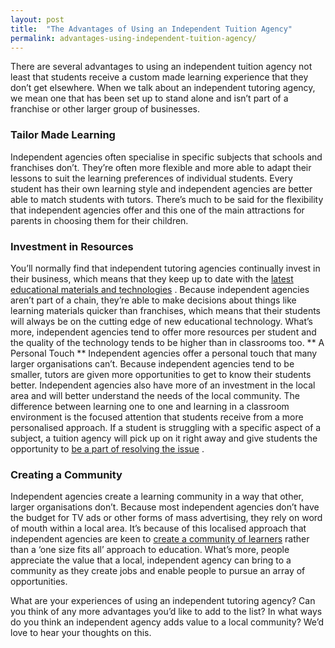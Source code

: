 ```yaml
---
layout: post
title:  "The Advantages of Using an Independent Tuition Agency"
permalink: advantages-using-independent-tuition-agency/
---
```

There are several advantages to using an independent tuition agency not least
that students receive a custom made learning experience that they don’t get
elsewhere. When we talk about an independent tutoring agency, we mean one that
has been set up to stand alone and isn’t part of a franchise or other larger
group of businesses. 

### Tailor Made Learning

Independent agencies often
specialise in specific subjects that schools and franchises don’t. They’re
often more flexible and more able to adapt their lessons to suit the learning
preferences of individual students. Every student has their own learning style
and independent agencies are better able to match students with tutors.
There’s much to be said for the flexibility that independent agencies offer
and this one of the main attractions for parents in choosing them for their
children. 

### Investment in Resources

You’ll normally find that independent
tutoring agencies continually invest in their business, which means that they
keep up to date with the [latest educational materials and technologies](https://tutorcruncher.com/technology-teaching-ideas-for-private-tutors/ "Technology Teaching Ideas for Private Tutors" ) . Because independent
agencies aren’t part of a chain, they’re able to make decisions about things
like learning materials quicker than franchises, which means that their
students will always be on the cutting edge of new educational technology.
What’s more, independent agencies tend to offer more resources per student and
the quality of the technology tends to be higher than in classrooms too. ** A
Personal Touch ** Independent agencies offer a personal touch that many larger
organisations can’t. Because independent agencies tend to be smaller, tutors
are given more opportunities to get to know their students better. Independent
agencies also have more of an investment in the local area and will better
understand the needs of the local community. The difference between learning
one to one and learning in a classroom environment is the focused attention
that students receive from a more personalised approach. If a student is
struggling with a specific aspect of a subject, a tuition agency will pick up
on it right away and give students the opportunity to [be a part of resolving the issue](https://tutorcruncher.com/how-to-encourage-students-to-take-control-of-their-learning/ "How to Encourage Students to Take Control of Their
Learning" ) . 

### Creating a Community

Independent agencies create a
learning community in a way that other, larger organisations don’t. Because
most independent agencies don’t have the budget for TV ads or other forms of
mass advertising, they rely on word of mouth within a local area. It’s because
of this localised approach that independent agencies are keen to [create a community of learners](https://tutorcruncher.com/maintaining-and-managing-your-tutoring-community/ "Maintaining and Managing your Tutoring Community…" )
rather than a ‘one size fits all’ approach to education. What’s more, people
appreciate the value that a local, independent agency can bring to a community
as they create jobs and enable people to pursue an array of opportunities.

What are your experiences of using an independent tutoring agency?
Can you think of any more advantages you’d like to add to the list? In what
ways do you think an independent agency adds value to a local community? We’d
love to hear your thoughts on this.
